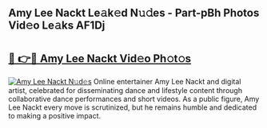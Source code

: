 ## Amy Lee Nackt Le𝚊k𝚎d N𝚞𝚍es - Part-pBh Photos Vid𝚎o Le𝚊ks AF1Dj

# <h2><a href="http://fb7vo6.evod.top/?m=Amy+Lee+Nackt">🔗 👉🔴 Amy Lee Nackt Vid𝚎o Ph𝚘t𝚘s</a></h2>

[![Amy Lee Nackt N𝚞d𝚎s](https://i.imgur.com/8V9OHl7.gif)](http://fb7vo6.evod.top/?m=Amy+Lee+Nackt)
Online entertainer Amy Lee Nackt and digital artist, celebrated for disseminating dance and lifestyle content through collaborative dance performances and short videos. As a public figure, Amy Lee Nackt every move is scrutinized, but he remains humble and dedicated to making a positive impact. 
